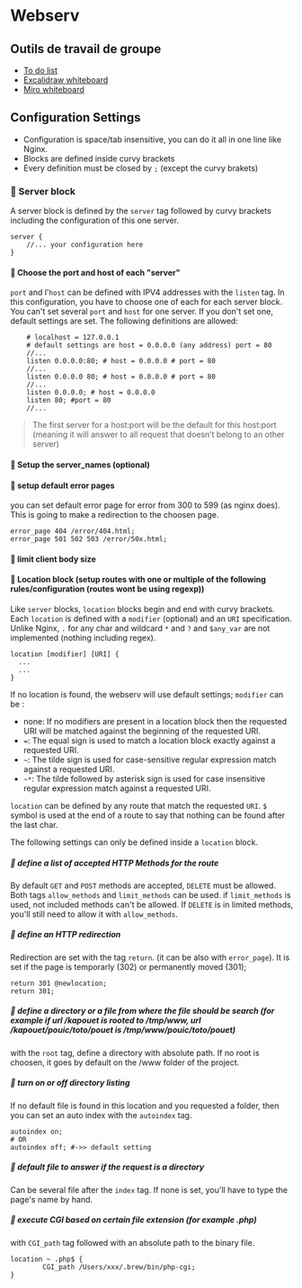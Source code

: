 # Webserv

## Outils de travail de groupe
 - [To do list](https://github.com/Manami69/Webserv/projects/1)
 - [Excalidraw whiteboard](https://excalidraw.com/#room=fe0de34bd52dc15dfe14,sqhLO0-adrxa1B1gfd9OXw)
 - [Miro whiteboard](https://miro.com/welcome/bp6JMuEjVJfDUDUdozo5Tcc2d3fg0ejvYYn2tQtEk986IrITGLsAfQCYI6p4Mq3b)

## Configuration Settings
- Configuration is space/tab insensitive, you can do it all in one line like Nginx.
- Blocks are defined inside curvy brackets
- Every definition must be closed by  `;` (except the curvy brakets)

### :cookie: Server block
A server block is defined by the `server` tag  followed by curvy brackets including the configuration of this one server.
```
server {
    //... your configuration here
}
```
#### :cookie: Choose the port and host of each "server"
`port` and l'`host` can be defined with IPV4 addresses with the `listen` tag. In this configuration, you have to choose one of each for each server block.
You can't set several `port` and `host` for one server. If you don't set one, default settings are set.
The following definitions are allowed:
```
    # localhost = 127.0.0.1
    # default settings are host = 0.0.0.0 (any address) port = 80
    //...
    listen 0.0.0.0:80; # host = 0.0.0.0 # port = 80 
    //...
    listen 0.0.0.0 80; # host = 0.0.0.0 # port = 80
    //...
    listen 0.0.0.0; # host = 0.0.0.0
    listen 80; #port = 80
    //...
```
> The first server for a host:port will be the default for this host:port (meaning it will answer to all request that doesn’t belong to an other server)

#### :cookie: Setup the server_names (optional)

#### :cookie: setup default error pages
you can set default error page for error from 300 to 599 (as nginx does). This is going to make a redirection to the choosen page.
```
error_page 404 /error/404.html;
error_page 501 502 503 /error/50x.html;
```

#### :cookie: limit client body size

#### :cookie: Location block (setup routes with one or multiple of the following rules/configuration (routes wont be using regexp))
Like `server` blocks, `location` blocks begin and end with curvy brackets. Each `location` is defined with a `modifier` (optional) and an `URI` specification. Unlike Nginx, `.` for any char and wildcard `*` and `?` and `$any_var` are not implemented (nothing including regex).

```
location [modifier] [URI] {
  ...
  ...
}
```
If no location is found, the webserv will use default settings;
`modifier` can be :
- none: If no modifiers are present in a location block then the requested URI will be matched against the beginning of the requested URI.
- `=`: The equal sign is used to match a location block exactly against a requested URI.
- `~`: The tilde sign is used for case-sensitive regular expression match against a requested URI.
- `~*`: The tilde followed by asterisk sign is used for case insensitive regular expression match against a requested URI.

`location` can be defined by any route that match the requested `URI`. `$` symbol is used at the end of a route to say that nothing can be found after the last char.

The following settings can only be defined inside a `location` block.

##### :cookie: define a list of accepted HTTP Methods for the route
By default `GET` and `POST` methods are accepted, `DELETE` must be allowed.
Both tags `allow_methods` and `limit_methods` can be used. 
if `limit_methods` is used, not included methods can't be allowed.
If `DELETE` is in limited methods, you'll still need to allow it with `allow_methods`.

##### :cookie: define an HTTP redirection
Redirection are set with the tag `return`. (it can be also with `error_page`). It is set if the page is temporarly (302) or permanently moved (301);
```
return 301 @newlocation;
return 301;
```

##### :cookie: define a directory or a file from where the file should be search (for example if url /kapouet is rooted to /tmp/www, url /kapouet/pouic/toto/pouet is /tmp/www/pouic/toto/pouet)
with the `root` tag, define a directory with absolute path. If no root is choosen, it goes by default on the /www folder of the project.

##### :cookie: turn on or off directory listing
If no default file is found in this location and you requested a folder, then you can set an auto index with the `autoindex` tag.

```
autoindex on;
# OR
autoindex off; #->> default setting
```

##### :cookie: default file to answer if the request is a directory
Can be several file after the `index` tag. If none is set, you'll have to type the page's name by hand.

##### :cookie: execute CGI based on certain file extension (for example .php)
with `CGI_path` tag followed with an absolute path to the binary file.
```
location ~ .php$ {
        CGI_path /Users/xxx/.brew/bin/php-cgi;
}
```
